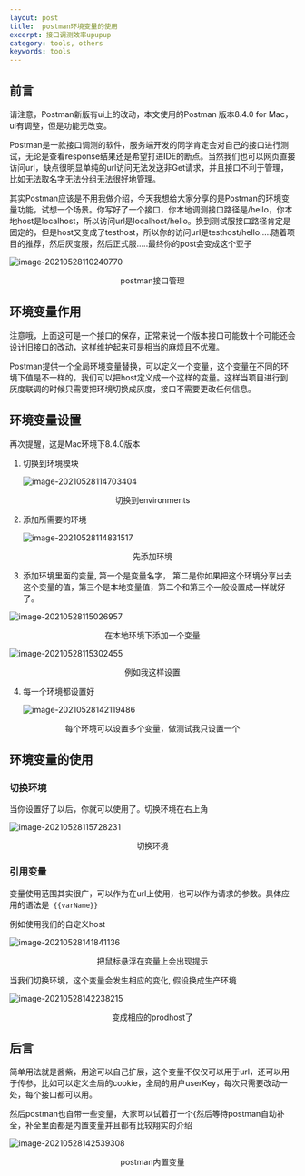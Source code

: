 ```yaml
---
layout: post
title:  postman环境变量的使用
excerpt: 接口调测效率upupup
category: tools, others
keywords: tools
---
```


## 前言

请注意，Postman新版有ui上的改动，本文使用的Postman 版本8.4.0 for Mac， ui有调整，但是功能无改变。

Postman是一款接口调测的软件，服务端开发的同学肯定会对自己的接口进行测试，无论是查看response结果还是希望打进IDE的断点。当然我们也可以网页直接访问url，缺点很明显单纯的url访问无法发送非Get请求，并且接口不利于管理，比如无法取名字无法分组无法很好地管理。

其实Postman应该是不用我做介绍，今天我想给大家分享的是Postman的环境变量功能，试想一个场景。你写好了一个接口，你本地调测接口路径是/hello，你本地host是localhost，所以访问url是localhost/hello。换到测试服接口路径肯定是固定的，但是host又变成了testhost，所以你的访问url是testhost/hello.....随着项目的推荐，然后灰度服，然后正式服.....最终你的post会变成这个亚子

![image-20210528110240770](https://mypicgogo.oss-cn-hangzhou.aliyuncs.com/tuchuang20210528110240.png)

<center>postman接口管理</center>

## 环境变量作用

注意哦，上面这可是一个接口的保存，正常来说一个版本接口可能数十个可能还会设计旧接口的改动，这样维护起来可是相当的麻烦且不优雅。

Postman提供一个全局环境变量替换，可以定义一个变量，这个变量在不同的环境下值是不一样的，我们可以把host定义成一个这样的变量。这样当项目进行到灰度联调的时候只需要把环境切换成灰度，接口不需要更改任何信息。

## 环境变量设置

再次提醒，这是Mac环境下8.4.0版本

1. 切换到环境模块

   ![image-20210528114703404](https://mypicgogo.oss-cn-hangzhou.aliyuncs.com/tuchuang20210528114703.png)

<center>切换到environments</center>

2. 添加所需要的环境

   ![image-20210528114831517](https://mypicgogo.oss-cn-hangzhou.aliyuncs.com/tuchuang20210528114831.png)

<center>先添加环境</center>

3. 添加环境里面的变量, 第一个是变量名字， 第二是你如果把这个环境分享出去这个变量的值，第三个是本地变量值，第二个和第三个一般设置成一样就好了。

![image-20210528115026957](https://mypicgogo.oss-cn-hangzhou.aliyuncs.com/tuchuang20210528115026.png)

<center>在本地环境下添加一个变量</center>

![image-20210528115302455](https://mypicgogo.oss-cn-hangzhou.aliyuncs.com/tuchuang20210528115302.png)

<center>例如我这样设置</center>

4. 每一个环境都设置好

   ![image-20210528142119486](https://mypicgogo.oss-cn-hangzhou.aliyuncs.com/tuchuang20210528142119.png)

<center>每个环境可以设置多个变量，做测试我只设置一个</center>

## 环境变量的使用

### 切换环境

当你设置好了以后，你就可以使用了。切换环境在右上角

![image-20210528115728231](https://mypicgogo.oss-cn-hangzhou.aliyuncs.com/tuchuang20210528115728.png)

<center>切换环境</center>

### 引用变量

变量使用范围其实很广，可以作为在url上使用，也可以作为请求的参数。具体应用的语法是``` {{varName}}```

例如使用我们的自定义host

![image-20210528141841136](https://mypicgogo.oss-cn-hangzhou.aliyuncs.com/tuchuang20210528141841.png)

<center>把鼠标悬浮在变量上会出现提示</center>

当我们切换环境，这个变量会发生相应的变化, 假设换成生产环境

![image-20210528142238215](https://mypicgogo.oss-cn-hangzhou.aliyuncs.com/tuchuang20210528142238.png)

<center>变成相应的prodhost了</center>

## 后言

简单用法就是酱紫，用途可以自己扩展，这个变量不仅仅可以用于url，还可以用于传参，比如可以定义全局的cookie，全局的用户userKey，每次只需要改动一处，每个接口都可以用。

然后postman也自带一些变量，大家可以试着打一个{然后等待postman自动补全，补全里面都是内置变量并且都有比较翔实的介绍

![image-20210528142539308](https://mypicgogo.oss-cn-hangzhou.aliyuncs.com/tuchuang20210528142539.png)

<center>postman内置变量</center>

